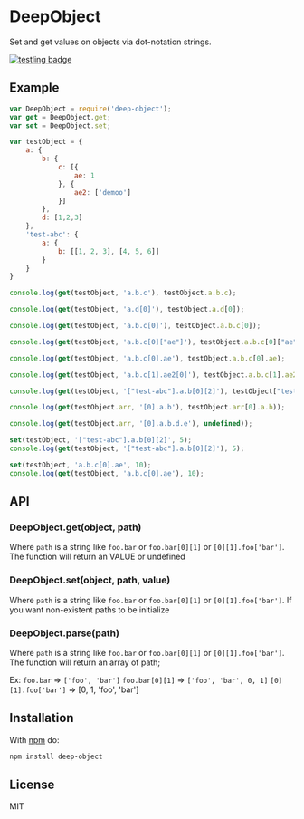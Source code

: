 # DeepObject

Set and get values on objects via dot-notation strings.

[![testling badge](https://ci.testling.com/acstll/deep-get-set.png)](https://ci.testling.com/acstll/deep-get-set)

## Example

```js
var DeepObject = require('deep-object');
var get = DeepObject.get;
var set = DeepObject.set;

var testObject = {
	a: {
		b: {
			c: [{
				ae: 1
			}, {
				ae2: ['demoo']
			}]
		},
		d: [1,2,3]
	},
	'test-abc': {
		a: {
			b: [[1, 2, 3], [4, 5, 6]]
		}
	}
}

console.log(get(testObject, 'a.b.c'), testObject.a.b.c);

console.log(get(testObject, 'a.d[0]'), testObject.a.d[0]);

console.log(get(testObject, 'a.b.c[0]'), testObject.a.b.c[0]);

console.log(get(testObject, 'a.b.c[0]["ae"]'), testObject.a.b.c[0]["ae"]);

console.log(get(testObject, 'a.b.c[0].ae'), testObject.a.b.c[0].ae);

console.log(get(testObject, 'a.b.c[1].ae2[0]'), testObject.a.b.c[1].ae2[0]);

console.log(get(testObject, '["test-abc"].a.b[0][2]'), testObject["test-abc"].a.b[0][2]);

console.log(get(testObject.arr, '[0].a.b'), testObject.arr[0].a.b));

console.log(get(testObject.arr, '[0].a.b.d.e'), undefined));

set(testObject, '["test-abc"].a.b[0][2]', 5);
console.log(get(testObject, '["test-abc"].a.b[0][2]'), 5);

set(testObject, 'a.b.c[0].ae', 10);
console.log(get(testObject, 'a.b.c[0].ae'), 10);

```

## API

### DeepObject.get(object, path)

Where `path` is a string like `foo.bar` or `foo.bar[0][1]` or `[0][1].foo['bar']`.
The function will return an VALUE or undefined

### DeepObject.set(object, path, value)

Where `path` is a string like `foo.bar` or `foo.bar[0][1]` or `[0][1].foo['bar']`.
If you want non-existent paths to be initialize

### DeepObject.parse(path)
Where `path` is a string like `foo.bar` or `foo.bar[0][1]` or `[0][1].foo['bar']`.
The function will return an array of path;

Ex:
`foo.bar` => `['foo', 'bar']`
`foo.bar[0][1]` => `['foo', 'bar', 0, 1]` 
`[0][1].foo['bar']` => [0, 1, 'foo', 'bar']

## Installation

With [npm](https://npmjs.org) do:

```bash
npm install deep-object
```

## License

MIT